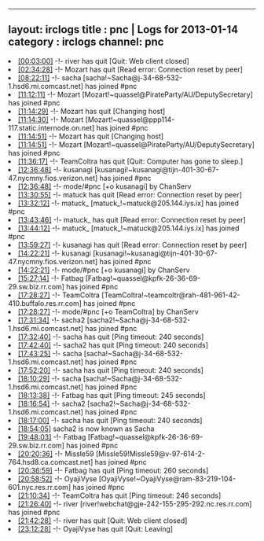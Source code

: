 
---
layout: irclogs
title : pnc | Logs for 2013-01-14
category : irclogs
channel: pnc
---
<li class="logitem"><a href="#00:03:00" name="00:03:00" class="time">[00:03:00]</a> -!- <span class="quit">river</span> has quit [Quit: Web client closed] </li>
<li class="logitem"><a href="#02:34:28" name="02:34:28" class="time">[02:34:28]</a> -!- <span class="quit">Mozart</span> has quit [Read error: Connection reset by peer] </li>
<li class="logitem"><a href="#08:22:11" name="08:22:11" class="time">[08:22:11]</a> -!- <span class="join">sacha</span> [sacha!~Sacha@j-34-68-532-1.hsd6.mi.comcast.net] has joined #pnc </li>
<li class="logitem"><a href="#11:12:11" name="11:12:11" class="time">[11:12:11]</a> -!- <span class="join">Mozart</span> [Mozart!~quassel@PirateParty/AU/DeputySecretary] has joined #pnc </li>
<li class="logitem"><a href="#11:14:29" name="11:14:29" class="time">[11:14:29]</a> -!- <span class="quit">Mozart</span> has quit [Changing host] </li>
<li class="logitem"><a href="#11:14:30" name="11:14:30" class="time">[11:14:30]</a> -!- <span class="join">Mozart</span> [Mozart!~quassel@ppp114-117.static.internode.on.net] has joined #pnc </li>
<li class="logitem"><a href="#11:14:51" name="11:14:51" class="time">[11:14:51]</a> -!- <span class="quit">Mozart</span> has quit [Changing host] </li>
<li class="logitem"><a href="#11:14:51" name="11:14:51" class="time">[11:14:51]</a> -!- <span class="join">Mozart</span> [Mozart!~quassel@PirateParty/AU/DeputySecretary] has joined #pnc </li>
<li class="logitem"><a href="#11:36:17" name="11:36:17" class="time">[11:36:17]</a> -!- <span class="quit">TeamColtra</span> has quit [Quit: Computer has gone to sleep.] </li>
<li class="logitem"><a href="#12:36:48" name="12:36:48" class="time">[12:36:48]</a> -!- <span class="join">kusanagi</span> [kusanagi!~kusanagi@tijn-401-30-67-47.nycmny.fios.verizon.net] has joined #pnc </li>
<li class="logitem"><a href="#12:36:48" name="12:36:48" class="time">[12:36:48]</a> -!- mode/<span class="mode">#pnc</span> [+o kusanagi] by ChanServ </li>
<li class="logitem"><a href="#13:30:55" name="13:30:55" class="time">[13:30:55]</a> -!- <span class="quit">matuck</span> has quit [Read error: Connection reset by peer] </li>
<li class="logitem"><a href="#13:32:12" name="13:32:12" class="time">[13:32:12]</a> -!- <span class="join">matuck_</span> [matuck_!~matuck@205.144.iys.ix] has joined #pnc </li>
<li class="logitem"><a href="#13:43:46" name="13:43:46" class="time">[13:43:46]</a> -!- <span class="quit">matuck_</span> has quit [Read error: Connection reset by peer] </li>
<li class="logitem"><a href="#13:44:12" name="13:44:12" class="time">[13:44:12]</a> -!- <span class="join">matuck_</span> [matuck_!~matuck@205.144.iys.ix] has joined #pnc </li>
<li class="logitem"><a href="#13:59:27" name="13:59:27" class="time">[13:59:27]</a> -!- <span class="quit">kusanagi</span> has quit [Read error: Connection reset by peer] </li>
<li class="logitem"><a href="#14:22:21" name="14:22:21" class="time">[14:22:21]</a> -!- <span class="join">kusanagi</span> [kusanagi!~kusanagi@tijn-401-30-67-47.nycmny.fios.verizon.net] has joined #pnc </li>
<li class="logitem"><a href="#14:22:21" name="14:22:21" class="time">[14:22:21]</a> -!- mode/<span class="mode">#pnc</span> [+o kusanagi] by ChanServ </li>
<li class="logitem"><a href="#15:27:14" name="15:27:14" class="time">[15:27:14]</a> -!- <span class="join">Fatbag</span> [Fatbag!~quassel@kpfk-26-36-69-29.sw.biz.rr.com] has joined #pnc </li>
<li class="logitem"><a href="#17:28:27" name="17:28:27" class="time">[17:28:27]</a> -!- <span class="join">TeamColtra</span> [TeamColtra!~teamcoltr@rah-481-961-42-410.buffalo.res.rr.com] has joined #pnc </li>
<li class="logitem"><a href="#17:28:27" name="17:28:27" class="time">[17:28:27]</a> -!- mode/<span class="mode">#pnc</span> [+o TeamColtra] by ChanServ </li>
<li class="logitem"><a href="#17:31:34" name="17:31:34" class="time">[17:31:34]</a> -!- <span class="join">sacha2</span> [sacha2!~Sacha@j-34-68-532-1.hsd6.mi.comcast.net] has joined #pnc </li>
<li class="logitem"><a href="#17:32:40" name="17:32:40" class="time">[17:32:40]</a> -!- <span class="quit">sacha</span> has quit [Ping timeout: 240 seconds] </li>
<li class="logitem"><a href="#17:42:40" name="17:42:40" class="time">[17:42:40]</a> -!- <span class="quit">sacha2</span> has quit [Ping timeout: 240 seconds] </li>
<li class="logitem"><a href="#17:43:25" name="17:43:25" class="time">[17:43:25]</a> -!- <span class="join">sacha</span> [sacha!~Sacha@j-34-68-532-1.hsd6.mi.comcast.net] has joined #pnc </li>
<li class="logitem"><a href="#17:52:20" name="17:52:20" class="time">[17:52:20]</a> -!- <span class="quit">sacha</span> has quit [Ping timeout: 240 seconds] </li>
<li class="logitem"><a href="#18:10:29" name="18:10:29" class="time">[18:10:29]</a> -!- <span class="join">sacha</span> [sacha!~Sacha@j-34-68-532-1.hsd6.mi.comcast.net] has joined #pnc </li>
<li class="logitem"><a href="#18:13:38" name="18:13:38" class="time">[18:13:38]</a> -!- <span class="quit">Fatbag</span> has quit [Ping timeout: 245 seconds] </li>
<li class="logitem"><a href="#18:16:54" name="18:16:54" class="time">[18:16:54]</a> -!- <span class="join">sacha2</span> [sacha2!~Sacha@j-34-68-532-1.hsd6.mi.comcast.net] has joined #pnc </li>
<li class="logitem"><a href="#18:17:00" name="18:17:00" class="time">[18:17:00]</a> -!- <span class="quit">sacha</span> has quit [Ping timeout: 240 seconds] </li>
<li class="logitem"><a href="#18:54:05" name="18:54:05" class="time">[18:54:05]</a> <span class="nick">sacha2</span> is now known as <span class="nick">Sacha</span> </li>
<li class="logitem"><a href="#19:48:03" name="19:48:03" class="time">[19:48:03]</a> -!- <span class="join">Fatbag</span> [Fatbag!~quassel@kpfk-26-36-69-29.sw.biz.rr.com] has joined #pnc </li>
<li class="logitem"><a href="#20:20:36" name="20:20:36" class="time">[20:20:36]</a> -!- <span class="join">Missle59</span> [Missle59!Missle59@v-97-614-2-764.hsd8.ca.comcast.net] has joined #pnc </li>
<li class="logitem"><a href="#20:36:59" name="20:36:59" class="time">[20:36:59]</a> -!- <span class="quit">Fatbag</span> has quit [Ping timeout: 260 seconds] </li>
<li class="logitem"><a href="#20:58:52" name="20:58:52" class="time">[20:58:52]</a> -!- <span class="join">OyajiVyse</span> [OyajiVyse!~OyajiVyse@ram-83-219-104-601.nyc.res.rr.com] has joined #pnc </li>
<li class="logitem"><a href="#21:10:34" name="21:10:34" class="time">[21:10:34]</a> -!- <span class="quit">TeamColtra</span> has quit [Ping timeout: 246 seconds] </li>
<li class="logitem"><a href="#21:26:40" name="21:26:40" class="time">[21:26:40]</a> -!- <span class="join">river</span> [river!webchat@gje-242-155-295-292.nc.res.rr.com] has joined #pnc </li>
<li class="logitem"><a href="#21:42:28" name="21:42:28" class="time">[21:42:28]</a> -!- <span class="quit">river</span> has quit [Quit: Web client closed] </li>
<li class="logitem"><a href="#23:12:28" name="23:12:28" class="time">[23:12:28]</a> -!- <span class="quit">OyajiVyse</span> has quit [Quit: Leaving] </li>


